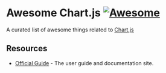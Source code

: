 # Awesome Chart.js [![Awesome](https://awesome.re/badge.svg)](https://awesome.re)

A curated list of awesome things related to [Chart.js](https://www.chartjs.org)

## Resources

- [Official Guide](https://chartjs.org/docs) - The user guide and documentation site.
